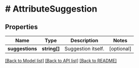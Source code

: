 # # AttributeSuggestion

## Properties

Name | Type | Description | Notes
------------ | ------------- | ------------- | -------------
**suggestions** | **string[]** | Suggestion itself. | [optional]

[[Back to Model list]](../../README.md#models) [[Back to API list]](../../README.md#endpoints) [[Back to README]](../../README.md)
